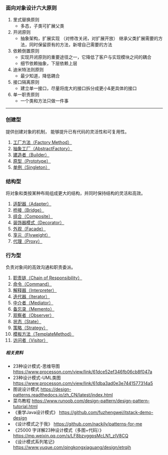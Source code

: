 ### 面向对象设计六大原则
1. 里式替换原则
    - 多态，子类可扩展⽗类
2. 开闭原则
    - 抽象架构，扩展实现 （对修改关闭，对扩展开放） 继承父类扩展需要的方法，同时保留原有的方法，新增自己需要的方法
3. 依赖倒置原则
    - 实现开闭原则的重要途径之一，它降低了客户与实现模块之间的耦合
    - 细节依赖抽象，下层依赖上层
4. 迪⽶特法则原则
    - 最少知道，降低耦合
5. 接口隔离原则
    - 建⽴单⼀接⼝，尽量将庞大的接口拆分成更小&更具体的接口
6. 单一职责原则
    - ⼀个类和方法只做⼀件事
---

### 创建型
提供创建对象的机制， 能够提升已有代码的灵活性和可复用性。
1. [工厂方法（Factory Method）](/Users/wangzehui/IdeaProjects/nova/nova-book/src/main/java/com/nova/book/design/create/factory_method/工厂方法模式.md)
2. [抽象工厂（AbstractFactory）](/Users/wangzehui/IdeaProjects/nova/nova-book/src/main/java/com/nova/book/design/create/abstract_factory/抽象工厂模式.md)
3. [建造者（Builder）](/Users/wangzehui/IdeaProjects/nova/nova-book/src/main/java/com/nova/book/design/create/builder/建造者模式.md)
4. [原型（Prototype）](/Users/wangzehui/IdeaProjects/nova/nova-book/src/main/java/com/nova/book/design/create/prototype/原型模式.md)
5. [单例（Singleton）](/Users/wangzehui/IdeaProjects/nova/nova-book/src/main/java/com/nova/book/design/create/singleton/单例模式.md)

### 结构型
将对象和类按某种布局组成更大的结构，并同时保持结构的灵活和⾼效。
1. [适配器（Adapter）](/Users/wangzehui/IdeaProjects/nova/nova-book/src/main/java/com/nova/book/design/structure/adapter/适配器模式.md)
2. [桥接（Bridge）](/Users/wangzehui/IdeaProjects/nova/nova-book/src/main/java/com/nova/book/design/structure/bridge/桥接模式.md)
3. [组合（Composite）](/Users/wangzehui/IdeaProjects/nova/nova-book/src/main/java/com/nova/book/design/structure/composite/组合模式.md)
4. [装饰器模式（Decorator）](/Users/wangzehui/IdeaProjects/nova/nova-book/src/main/java/com/nova/book/design/structure/decorator/装饰器模式.md)
5. [外观（Facade）](/Users/wangzehui/IdeaProjects/nova/nova-book/src/main/java/com/nova/book/design/structure/facade/外观模式.md)
6. [享元（Flyweight）](/Users/wangzehui/IdeaProjects/nova/nova-book/src/main/java/com/nova/book/design/structure/flyweight/享元模式.md)
7. [代理（Proxy）](/Users/wangzehui/IdeaProjects/nova/nova-book/src/main/java/com/nova/book/design/structure/proxy/代理模式.md)

### 行为型
负责对象间的高效沟通和职责委派。
1. [职责链（Chain of Responsibility）](/Users/wangzehui/IdeaProjects/nova/nova-book/src/main/java/com/nova/book/design/action/chain/责任链模式.md)
2. [命令（Command）](/Users/wangzehui/IdeaProjects/nova/nova-book/src/main/java/com/nova/book/design/action/command/命令模式.md)
3. [解释器（Interpreter）](/Users/wangzehui/IdeaProjects/nova/nova-book/src/main/java/com/nova/book/design/action/interpreter/解释器模式.md)
4. [迭代器（Iterator）](/Users/wangzehui/IdeaProjects/nova/nova-book/src/main/java/com/nova/book/design/action/iterator/迭代器模式.md)
5. [中介者（Mediator）](/Users/wangzehui/IdeaProjects/nova/nova-book/src/main/java/com/nova/book/design/action/mediator/中介者模式.md)
6. [备忘录（Memento）](/Users/wangzehui/IdeaProjects/nova/nova-book/src/main/java/com/nova/book/design/action/memento/备忘录模式.md)
7. [观察者（Observer）](/Users/wangzehui/IdeaProjects/nova/nova-book/src/main/java/com/nova/book/design/action/observer/观察者模式.md)
8. [状态（State）](/Users/wangzehui/IdeaProjects/nova/nova-book/src/main/java/com/nova/book/design/action/state/状态模式.md)
9. [策略（Strategy）](/Users/wangzehui/IdeaProjects/nova/nova-book/src/main/java/com/nova/book/design/action/strategy/策略模式.md)
10. [模板方法（TemplateMethod）](/Users/wangzehui/IdeaProjects/nova/nova-book/src/main/java/com/nova/book/design/action/template/模板方法模式.md)
11. [访问者（Visitor）](/Users/wangzehui/IdeaProjects/nova/nova-book/src/main/java/com/nova/book/design/action/visitor/访问者模式.md)

##### 相关资料
- 23种设计模式-思维导图 https://www.processon.com/view/link/61dce52ef346fb06cb8f047a
- 23种设计模式-UML类图 https://www.processon.com/view/link/61dba3ad0e3e7441577314a5
- 图说设计模式 https://design-patterns.readthedocs.io/zh_CN/latest/index.html
- 菜鸟教程 https://www.runoob.com/design-pattern/design-pattern-tutorial.html
- 《重学Java设计模式》 https://github.com/fuzhengwei/itstack-demo-design
- 《设计模式之于我》 https://github.com/nackily/patterns-for-me
- 《25000 字详解23种设计模式（多图+代码）》https://mp.weixin.qq.com/s/LF8bzvggpsMcLN1_zIV8CQ
- 《设计模式系列笔记》 https://www.yuque.com/qingkongxiaguang/design/etrqih


